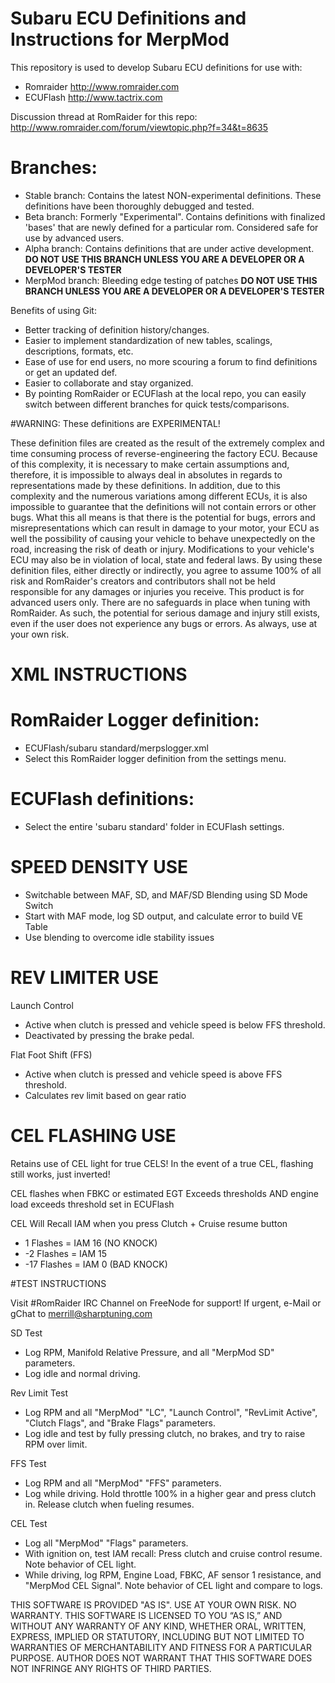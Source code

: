 # Subaru ECU Definitions and Instructions for MerpMod

This repository is used to develop Subaru ECU definitions for use with:
*   Romraider http://www.romraider.com
*	ECUFlash http://www.tactrix.com

Discussion thread at RomRaider for this repo: http://www.romraider.com/forum/viewtopic.php?f=34&t=8635

# Branches:
*	Stable branch: Contains the latest NON-experimental definitions. These definitions have been thoroughly debugged and tested.
*	Beta branch: Formerly "Experimental". Contains definitions with finalized 'bases' that are newly defined for a particular rom. Considered safe for use by advanced users.
*	Alpha branch: Contains definitions that are under active development. **DO NOT USE THIS BRANCH UNLESS YOU ARE A DEVELOPER OR A DEVELOPER'S TESTER**
*	MerpMod branch: Bleeding edge testing of patches **DO NOT USE THIS BRANCH UNLESS YOU ARE A DEVELOPER OR A DEVELOPER'S TESTER**

Benefits of using Git:
*	Better tracking of definition history/changes.
*	Easier to implement standardization of new tables, scalings, descriptions, formats, etc.
*	Ease of use for end users, no more scouring a forum to find definitions or get an updated def.
*	Easier to collaborate and stay organized.
*	By pointing RomRaider or ECUFlash at the local repo, you can easily switch between different branches for quick tests/comparisons.

#WARNING: These definitions are EXPERIMENTAL!

These definition files are created as the result of the extremely
complex and time consuming process of reverse-engineering the factory ECU.
Because of this complexity, it is necessary to make certain assumptions and,
therefore, it is impossible to always deal in absolutes in regards to
representations made by these definitions. In addition, due to this complexity
and the numerous variations among different ECUs, it is also impossible to
guarantee that the definitions will not contain errors or other bugs. What this
all means is that there is the potential for bugs, errors and misrepresentations
which can result in damage to your motor, your ECU as well the possibility of
causing your vehicle to behave unexpectedly on the road, increasing the risk of
death or injury. Modifications to your vehicle's ECU may also be in violation of
local, state and federal laws. By using these definition files, either directly
or indirectly, you agree to assume 100% of all risk and RomRaider's creators and
contributors shall not be held responsible for any damages or injuries you
receive. This product is for advanced users only. There are no safeguards in
place when tuning with RomRaider. As such, the potential for serious damage and
injury still exists, even if the user does not experience any bugs or errors. As
always, use at your own risk.

# XML INSTRUCTIONS

# RomRaider Logger definition:
*	ECUFlash/subaru standard/merpslogger.xml
*	Select this RomRaider logger definition from the settings menu.

# ECUFlash definitions:
*	Select the entire 'subaru standard' folder in ECUFlash settings.

# SPEED DENSITY USE

*	Switchable between MAF, SD, and MAF/SD Blending using SD Mode Switch
*	Start with MAF mode, log SD output, and calculate error to build VE Table
*	Use blending to overcome idle stability issues

# REV LIMITER USE

Launch Control
*	Active when clutch is pressed and vehicle speed is below FFS threshold.
*	Deactivated by pressing the brake pedal.

Flat Foot Shift (FFS)
*	Active when clutch is pressed and vehicle speed is above FFS threshold.
*	Calculates rev limit based on gear ratio

# CEL FLASHING USE

Retains use of CEL light for true CELS! In the event of a true CEL, flashing still works, just inverted!

CEL flashes when FBKC or estimated EGT Exceeds thresholds AND engine load exceeds threshold set in ECUFlash

CEL Will Recall IAM when you press Clutch + Cruise resume button
*	1 Flashes = IAM 16 (NO KNOCK)
*	-2 Flashes = IAM 15
*	-17 Flashes = IAM 0 (BAD KNOCK)

#TEST INSTRUCTIONS

Visit #RomRaider IRC Channel on FreeNode for support!
If urgent, e-Mail or gChat to merrill@sharptuning.com

SD Test
*	Log RPM, Manifold Relative Pressure, and all "MerpMod SD" parameters.
*	Log idle and normal driving.

Rev Limit Test
*	Log RPM and all "MerpMod" "LC", "Launch Control", "RevLimit Active", "Clutch Flags", and "Brake Flags" parameters.
*	Log idle and test by fully pressing clutch, no brakes, and try to raise RPM over limit.

FFS Test
*	Log RPM and all "MerpMod" "FFS" parameters.
*	Log while driving. Hold throttle 100% in a higher gear and press clutch in. Release clutch when fueling resumes.

CEL Test
*	Log all "MerpMod" "Flags" parameters.
*	With ignition on, test IAM recall: Press clutch and cruise control resume. Note behavior of CEL light.
*	While driving, log RPM, Engine Load, FBKC, AF sensor 1 resistance, and "MerpMod CEL Signal". Note behavior of CEL light and compare to logs.

THIS SOFTWARE IS PROVIDED "AS IS". USE AT YOUR OWN RISK. NO WARRANTY. THIS SOFTWARE IS LICENSED TO YOU “AS IS,” AND WITHOUT ANY WARRANTY OF ANY KIND, WHETHER ORAL, WRITTEN, EXPRESS, IMPLIED OR STATUTORY, INCLUDING BUT NOT LIMITED TO WARRANTIES OF MERCHANTABILITY AND FITNESS FOR A PARTICULAR PURPOSE. AUTHOR DOES NOT WARRANT THAT THIS SOFTWARE DOES NOT INFRINGE ANY RIGHTS OF THIRD PARTIES.


